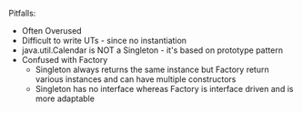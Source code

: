 Pitfalls:
 - Often Overused
 - Difficult to write UTs - since no instantiation
 - java.util.Calendar is NOT a Singleton - it's based on prototype pattern
 - Confused with Factory
   * Singleton always returns the same instance but Factory return various instances and can have multiple constructors
   * Singleton has no interface whereas Factory is interface driven and is more adaptable